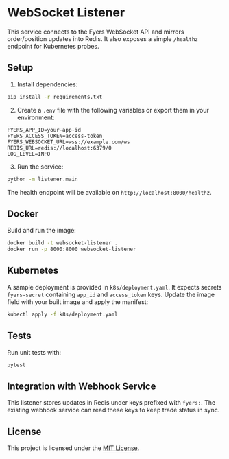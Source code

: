 # WebSocket Listener

This service connects to the Fyers WebSocket API and mirrors order/position updates into Redis. It also exposes a simple `/healthz` endpoint for Kubernetes probes.

## Setup

1. Install dependencies:

```bash
pip install -r requirements.txt
```

2. Create a `.env` file with the following variables or export them in your environment:

```
FYERS_APP_ID=your-app-id
FYERS_ACCESS_TOKEN=access-token
FYERS_WEBSOCKET_URL=wss://example.com/ws
REDIS_URL=redis://localhost:6379/0
LOG_LEVEL=INFO
```

3. Run the service:

```bash
python -m listener.main
```

The health endpoint will be available on `http://localhost:8000/healthz`.

## Docker

Build and run the image:

```bash
docker build -t websocket-listener .
docker run -p 8000:8000 websocket-listener
```

## Kubernetes

A sample deployment is provided in `k8s/deployment.yaml`. It expects secrets `fyers-secret` containing `app_id` and `access_token` keys. Update the image field with your built image and apply the manifest:

```bash
kubectl apply -f k8s/deployment.yaml
```

## Tests

Run unit tests with:

```bash
pytest
```

## Integration with Webhook Service

This listener stores updates in Redis under keys prefixed with `fyers:`. The existing webhook service can read these keys to keep trade status in sync.

## License

This project is licensed under the [MIT License](LICENSE).
